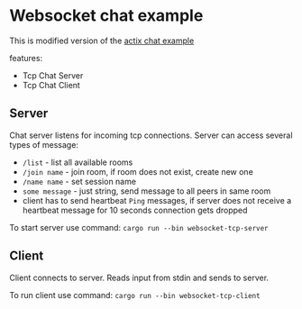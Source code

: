 # Websocket chat example

This is modified version of the
[actix chat example](https://github.com/actix/actix/tree/master/examples/chat)

features:

* Tcp Chat Server
* Tcp Chat Client

## Server

Chat server listens for incoming tcp connections. Server can access several types of message:

* `/list` - list all available rooms
* `/join name` - join room, if room does not exist, create new one
* `/name name` - set session name
* `some message` - just string, send message to all peers in same room
* client has to send heartbeat `Ping` messages, if server does not receive a heartbeat message for 10 seconds connection gets dropped

To start server use command: `cargo run --bin websocket-tcp-server`

## Client

Client connects to server. Reads input from stdin and sends to server.

To run client use command: `cargo run --bin websocket-tcp-client`
